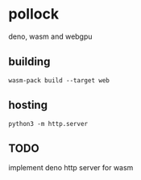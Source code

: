 # pollock

deno, wasm and webgpu

## building
`wasm-pack build --target web`

## hosting
`python3 -m http.server`

## TODO
implement deno http server for wasm
